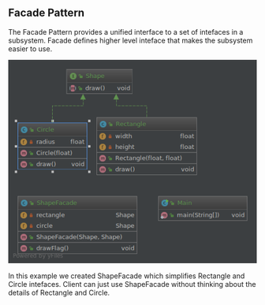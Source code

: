 ## Facade Pattern

The Facade Pattern provides a unified interface to a set of intefaces in a subsystem. Facade defines higher level inteface that makes the subsystem easier to use.

![alt text](https://raw.githubusercontent.com/ronniegnr/design-pattern/master/src/bd/com/ronnie/facade/facade.png)

In this example we created ShapeFacade which simplifies Rectangle and Circle intefaces. Client can just use ShapeFacade without thinking about the details of Rectangle and Circle.
